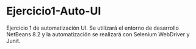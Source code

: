 # Ejercicio1-Auto-UI
Ejercicio 1 de automatización UI. Se utilizará el entorno de desarrollo NetBeans 8.2 y la automatización se realizará con Selenium WebDriver y Junit.
